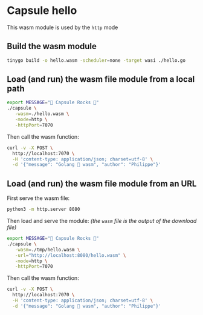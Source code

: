 # Capsule hello

This wasm module is used by the `http` mode

## Build the wasm module

```bash
tinygo build -o hello.wasm -scheduler=none -target wasi ./hello.go
```

## Load (and run) the wasm file module from a local path

```bash
export MESSAGE="💊 Capsule Rocks 🚀"
./capsule \
   -wasm=./hello.wasm \
   -mode=http \
   -httpPort=7070
```

Then call the wasm function:
```bash
curl -v -X POST \
  http://localhost:7070 \
  -H 'content-type: application/json; charset=utf-8' \
  -d '{"message": "Golang 💚 wasm", "author": "Philippe"}'
```

## Load (and run) the wasm file module from an URL

First serve the wasm file:
```bash
python3 -m http.server 8080
```

Then load and serve the module: *(the `wasm` file is the output of the download file)*
```bash
export MESSAGE="💊 Capsule Rocks 🚀"
./capsule \
   -wasm=./tmp/hello.wasm \
   -url="http://localhost:8080/hello.wasm" \
   -mode=http \
   -httpPort=7070
```

Then call the wasm function:
```bash
curl -v -X POST \
  http://localhost:7070 \
  -H 'content-type: application/json; charset=utf-8' \
  -d '{"message": "Golang 💚 wasm", "author": "Philippe"}'
```
